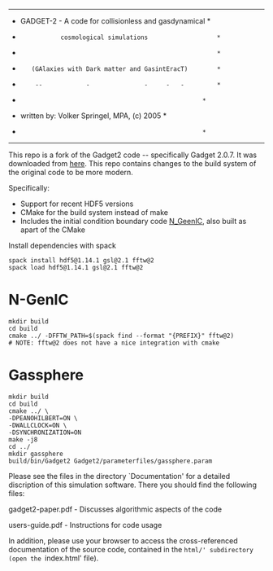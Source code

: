 
  *************************************************************
  *  GADGET-2   -  A code for collisionless and gasdynamical  *
  *                cosmological simulations                   *
  *                                                           *
  *        (GAlaxies with Dark matter and GasintEracT)        *
  *         --            -               -     -   -         *
  *        	                                              *
  *  written by:   Volker Springel, MPA, (c) 2005             *
  *        	                                              *
  *************************************************************

This repo is a fork of the Gadget2 code -- specifically Gadget 2.0.7.
It was downloaded from [here](https://wwwmpa.mpa-garching.mpg.de/gadget/).
This repo contains changes to the build system of the original code to
be more modern.

Specifically:
* Support for recent HDF5 versions
* CMake for the build system instead of make
* Includes the initial condition boundary code [N_GeenIC](https://wwwmpa.mpa-garching.mpg.de/gadget/n-genic.tar.gz),
also built as apart of the CMake

Install dependencies with spack
```
spack install hdf5@1.14.1 gsl@2.1 fftw@2
spack load hdf5@1.14.1 gsl@2.1 fftw@2
```

# N-GenIC
```
mkdir build
cd build
cmake ../ -DFFTW_PATH=$(spack find --format "{PREFIX}" fftw@2)
# NOTE: fftw@2 does not have a nice integration with cmake
```

# Gassphere
```
mkdir build
cd build
cmake ../ \
-DPEANOHILBERT=ON \
-DWALLCLOCK=ON \
-DSYNCHRONIZATION=ON
make -j8
cd ../
mkdir gassphere
build/bin/Gadget2 Gadget2/parameterfiles/gassphere.param
```

  Please see the files in the directory `Documentation' for a 
  detailed discription of this simulation software. There you 
  should find the following files:

  gadget2-paper.pdf - Discusses algorithmic aspects of the code

  users-guide.pdf - Instructions for code usage

  In addition, please use your browser to access the 
  cross-referenced documentation of the source code, contained 
  in the `html/' subdirectory (open the `index.html' file).
